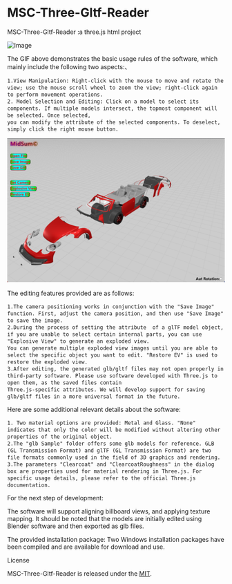 # MSC-Three-Gltf-Reader
 MSC-Three-Gltf-Reader :a three.js html project

![Image](https://github.com/mu116699/MSC-Three-Gltf-Reader/blob/master/Image/basic%20Usage.gif)

The GIF above demonstrates the basic usage rules of the software, which mainly include the following two aspects:、

    1.View Manipulation: Right-click with the mouse to move and rotate the view; use the mouse scroll wheel to zoom the view; right-click again to perform movement operations.
    2. Model Selection and Editing: Click on a model to select its components. If multiple models intersect, the topmost component will be selected. Once selected, 
    you can modify the attribute of the selected components. To deselect, simply click the right mouse button.

![Image](https://github.com/mu116699/MSC-Three-Gltf-Reader/blob/master/Image/Explosive%20View.png)

The editing features provided are as follows:

    1.The camera positioning works in conjunction with the "Save Image" function. First, adjust the camera position, and then use "Save Image" to save the image.
    2.During the process of setting the attribute  of a glTF model object, if you are unable to select certain internal parts, you can use "Explosive View" to generate an exploded view. 
    You can generate multiple exploded view images until you are able to select the specific object you want to edit. "Restore EV" is used to restore the exploded view.
    3.After editing, the generated glb/gltf files may not open properly in third-party software. Please use software developed with Three.js to open them, as the saved files contain 
    Three.js-specific attributes. We will develop support for saving glb/gltf files in a more universal format in the future.

Here are some additional relevant details about the software:

    1. Two material options are provided: Metal and Glass. "None" indicates that only the color will be modified without altering other properties of the original object.
    2.The "glb Sample" folder offers some glb models for reference. GLB (GL Transmission Format) and glTF (GL Transmission Format) are two file formats commonly used in the field of 3D graphics and rendering.
    3.The parameters "Clearcoat" and "ClearcoatRoughness" in the dialog box are properties used for material rendering in Three.js. For specific usage details, please refer to the official Three.js documentation.

For the next step of development:

The software will support aligning billboard views, and applying texture mapping. It should be noted that the models are initially edited using Blender software and then exported as glb files.

The provided installation package:
Two Windows installation packages have been compiled and are available for download and use.

License

MSC-Three-Gltf-Reader is released under the [MIT](https://github.com/mu116699/MSC-Three-Gltf-Reader/blob/master/LICENSE).
